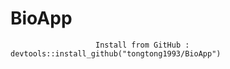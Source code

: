 # BioApp

                       Install from GitHub :  devtools::install_github("tongtong1993/BioApp")
